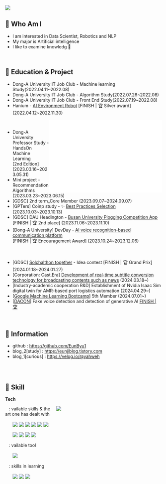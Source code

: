 <img src = "https://capsule-render.vercel.app/api?type=waving&height=200&text=Eunbyul&fontAlign=80&fontAlignY=40&color=gradient" >
<!-- 출처 : https://github.com/kyechan99/capsule-render -->
           
     
              
## 🌸 Who Am I 
<p align="left"> 

- I am interested in Data Scientist, Robotics and NLP<br>
- My major is Artificial intelligence<br>
- I like to examine knowledg 🔬
 </p><br>  



     

 ## 🌸 Education & Project
- Dong-A University IT Job Club - Machine learning Study(2022.04.11~2022.08)
- Dong-A University IT Job Club - Algorithm Study(2022.07.26~2022.08)
- Dong-A University IT Job Club - Front End Study(2022.07.19~2022.08)
- Hanium - [AI Environment Robot](https://github.com/EunByu1/Web_Project/tree/main/GreenAI) [FINISH | 🏆 Silver award] (2022.04.12~2022.11.30) <br>

<img align="right" src="/github-metrics.svg" alt="Metrics" width="362">

<br>

- Dong-A University Professor Study - HandsOn Machine Learning 
<br>[2nd Edition] (2023.03.16~2023.05.31)
- Mini project - Recommendation Algorithms (2023.03.23~2023.06.15)
- [GDSC] 2nd term_Core Member (2023.09.07~2024.09.07)
- [GPTers] Coinp study - ✨ [Best Practices Selection](https://eunjiblog.tistory.com/19) (2023.10.03~2023.10.13) <br>
- [GDSC] DAU Headington - [Busan University Plogging Competition App](https://github.com/EunByu1/BalanceTeam?tab=readme-ov-file) <br>
  [FINISH | 🏆 2nd place] (2023.11.06~2023.11.10)
- [Dong-A University] DevDay - [AI voice recognition-based communication platform](https://github.com/Ai-Communication-platform) <br>
  [FINISH | 🏆 Encouragement Award] (2023.10.24~2023.12.06)
<br>


- [GDSC] [Solchalthon together](https://festa.io/events/4628) - Idea contest [FINISH | 🏆 Grand Prix] (2024.01.18~2024.01.27)
- [Corporation: Cast.Era] [Development of real-time subtitle conversion technology for broadcasting contents such as news](https://github.com/SJpark02/AICC-2024_AI-Project) (2024.03.18~)
- [Industry-academic cooperation R&D] Establishment of Nvidia Isaac Sim digital twin for AMR-based port logistics automation (2024.04.29~)
- [[Google Machine Learning Bootcamp](https://rsvp.withgoogle.com/events/google-machine-learning-bootcamp-kr-2024)] 5th Member (2024.07.01~)
- [[DACON](https://dacon.io/competitions/official/236253/overview/description)] Fake voice detection and detection of generative AI [FINISH | 🏆](2024.07.01~2024.07.19)
<br>

## 🌸 Information
- github : https://github.com/EunByu1  <Br>
- blog_2[study] : https://eunjiblog.tistory.com <br>
- blog_1[curious] : https://velog.io/@yahweh <br>

 


<Br></br>
 
 
## 🌸 Skill  
<b>Tech</b>  
<!-- Baekjoon -->
<img align='right' src="http://mazassumnida.wtf/api/v2/generate_badge?boj=ejha2002" width="340">           

&nbsp;&nbsp; : vailable skills & the art one has dealt with<br>  
&nbsp;&nbsp;&nbsp;&nbsp;&nbsp;&nbsp;<img src="https://img.shields.io/badge/Python-3776AB?style=flat-square&logo=Python&logoColor=white"/>
<img src="https://img.shields.io/badge/C-A8B9CC?style=flat-square&logo=C&logoColor=white"/>
<img src="https://img.shields.io/badge/Scikit-Learn-F7931E?style=flat-square&logo=scikit-learn&logoColor=white"/>
<img src="https://img.shields.io/badge/Tensorflow-FF6F00?style=flat-square&logo=Dart&logoColor=white"/>
<img src="https://img.shields.io/badge/HTML-E34F26?style=flat-square&logo=HTML5&logoColor=white"/>
<img src="https://img.shields.io/badge/CSS-1572B6?style=flat-square&logo=CSS3&logoColor=white"/>
 <br>

&nbsp;&nbsp;&nbsp;&nbsp;&nbsp; <img src="https://img.shields.io/badge/Git-F05032?style=flat-square&logo=Git&logoColor=white"/>
<img src="https://img.shields.io/badge/JavaScript-F7DF1E?style=flat-square&logo=JavaScript&logoColor=white"/>
<img src="https://img.shields.io/badge/Flutter-02569B?style=flat-square&logo=Flutter&logoColor=white"/>
<img src="https://img.shields.io/badge/Dart-0175C2?style=flat-square&logo=Dart&logoColor=white"/><br>


&nbsp;&nbsp; : vailable tool<br>  
&nbsp;&nbsp;&nbsp;&nbsp;&nbsp;&nbsp;<img src="https://img.shields.io/badge/Figma-F24E1E?style=flat-square&logo=Figma&logoColor=white"/>

&nbsp;&nbsp; : skills in learning<br><br>
&nbsp;&nbsp;&nbsp;&nbsp;&nbsp;&nbsp;<img src="https://img.shields.io/badge/MySQL-4479A1?style=flat-square&logo=Flutter&logoColor=white"/>
<img src="https://img.shields.io/badge/Scikit-Learn-F7931E?style=flat-square&logo=scikit-learn&logoColor=white"/>
<img src="https://img.shields.io/badge/Tensorflow-FF6F00?style=flat-square&logo=Dart&logoColor=white"/>


<br></br>

